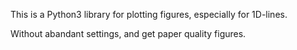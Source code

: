 This is a Python3 library for plotting figures, especially for 1D-lines.

Without abandant settings, and get paper quality figures.
